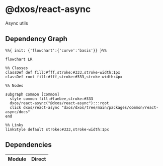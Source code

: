 # @dxos/react-async

Async utils

## Dependency Graph

```mermaid
%%{ init: {'flowchart':{'curve':'basis'}} }%%

flowchart LR

%% Classes
classDef def fill:#fff,stroke:#333,stroke-width:1px
classDef root fill:#fff,stroke:#333,stroke-width:4px

%% Nodes

subgraph common [common]
  style common fill:#faebee,stroke:#333
  dxos/react-async("@dxos/react-async"):::root
  click dxos/react-async "dxos/dxos/tree/main/packages/common/react-async/docs"
end

%% Links
linkStyle default stroke:#333,stroke-width:1px
```

## Dependencies

| Module | Direct |
|---|---|
